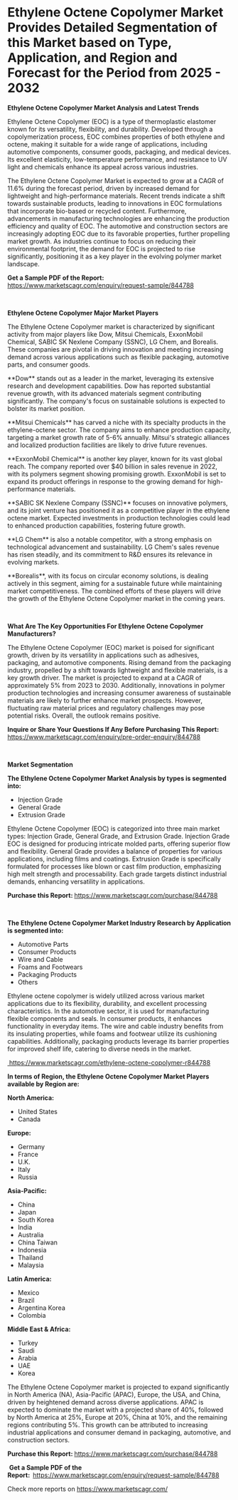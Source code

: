 <p><h1>Ethylene Octene Copolymer Market Provides Detailed Segmentation of this Market based on Type, Application, and Region and Forecast for the Period from 2025 - 2032</h1></p><p><strong>Ethylene Octene Copolymer Market Analysis and Latest Trends</strong></p>
<p><p>Ethylene Octene Copolymer (EOC) is a type of thermoplastic elastomer known for its versatility, flexibility, and durability. Developed through a copolymerization process, EOC combines properties of both ethylene and octene, making it suitable for a wide range of applications, including automotive components, consumer goods, packaging, and medical devices. Its excellent elasticity, low-temperature performance, and resistance to UV light and chemicals enhance its appeal across various industries.</p><p>The Ethylene Octene Copolymer Market is expected to grow at a CAGR of 11.6% during the forecast period, driven by increased demand for lightweight and high-performance materials. Recent trends indicate a shift towards sustainable products, leading to innovations in EOC formulations that incorporate bio-based or recycled content. Furthermore, advancements in manufacturing technologies are enhancing the production efficiency and quality of EOC. The automotive and construction sectors are increasingly adopting EOC due to its favorable properties, further propelling market growth. As industries continue to focus on reducing their environmental footprint, the demand for EOC is projected to rise significantly, positioning it as a key player in the evolving polymer market landscape.</p></p>
<p><strong>Get a Sample PDF of the Report:&nbsp;</strong> <a href="https://www.marketscagr.com/enquiry/request-sample/844788?utm_campaign=3172&utm_medium=2&utm_source=Github&utm_content=ia&utm_term=31032025&utm_id=ethylene-octene-copolymer">https://www.marketscagr.com/enquiry/request-sample/844788</a></p>
<p>&nbsp;</p>
<p><strong>Ethylene Octene Copolymer Major Market Players</strong></p>
<p><p>The Ethylene Octene Copolymer market is characterized by significant activity from major players like Dow, Mitsui Chemicals, ExxonMobil Chemical, SABIC SK Nexlene Company (SSNC), LG Chem, and Borealis. These companies are pivotal in driving innovation and meeting increasing demand across various applications such as flexible packaging, automotive parts, and consumer goods.</p><p>**Dow** stands out as a leader in the market, leveraging its extensive research and development capabilities. Dow has reported substantial revenue growth, with its advanced materials segment contributing significantly. The company's focus on sustainable solutions is expected to bolster its market position.</p><p>**Mitsui Chemicals** has carved a niche with its specialty products in the ethylene-octene sector. The company aims to enhance production capacity, targeting a market growth rate of 5-6% annually. Mitsui's strategic alliances and localized production facilities are likely to drive future revenues.</p><p>**ExxonMobil Chemical** is another key player, known for its vast global reach. The company reported over $40 billion in sales revenue in 2022, with its polymers segment showing promising growth. ExxonMobil is set to expand its product offerings in response to the growing demand for high-performance materials.</p><p>**SABIC SK Nexlene Company (SSNC)** focuses on innovative polymers, and its joint venture has positioned it as a competitive player in the ethylene octene market. Expected investments in production technologies could lead to enhanced production capabilities, fostering future growth.</p><p>**LG Chem** is also a notable competitor, with a strong emphasis on technological advancement and sustainability. LG Chem's sales revenue has risen steadily, and its commitment to R&D ensures its relevance in evolving markets.</p><p>**Borealis**, with its focus on circular economy solutions, is dealing actively in this segment, aiming for a sustainable future while maintaining market competitiveness. The combined efforts of these players will drive the growth of the Ethylene Octene Copolymer market in the coming years.</p></p>
<p>&nbsp;</p>
<p><strong>What Are The Key Opportunities For Ethylene Octene Copolymer Manufacturers?</strong></p>
<p><p>The Ethylene Octene Copolymer (EOC) market is poised for significant growth, driven by its versatility in applications such as adhesives, packaging, and automotive components. Rising demand from the packaging industry, propelled by a shift towards lightweight and flexible materials, is a key growth driver. The market is projected to expand at a CAGR of approximately 5% from 2023 to 2030. Additionally, innovations in polymer production technologies and increasing consumer awareness of sustainable materials are likely to further enhance market prospects. However, fluctuating raw material prices and regulatory challenges may pose potential risks. Overall, the outlook remains positive.</p></p>
<p><strong>Inquire or Share Your Questions If Any Before Purchasing This Report:</strong> <a href="https://www.marketscagr.com/enquiry/pre-order-enquiry/844788?utm_campaign=3172&utm_medium=2&utm_source=Github&utm_content=ia&utm_term=31032025&utm_id=ethylene-octene-copolymer">https://www.marketscagr.com/enquiry/pre-order-enquiry/844788</a></p>
<p>&nbsp;</p>
<p><strong>Market Segmentation</strong></p>
<p><strong>The Ethylene Octene Copolymer Market Analysis by types is segmented into:</strong></p>
<p><ul><li>Injection Grade</li><li>General Grade</li><li>Extrusion Grade</li></ul></p>
<p><p>Ethylene Octene Copolymer (EOC) is categorized into three main market types: Injection Grade, General Grade, and Extrusion Grade. Injection Grade EOC is designed for producing intricate molded parts, offering superior flow and flexibility. General Grade provides a balance of properties for various applications, including films and coatings. Extrusion Grade is specifically formulated for processes like blown or cast film production, emphasizing high melt strength and processability. Each grade targets distinct industrial demands, enhancing versatility in applications.</p></p>
<p><strong>Purchase this Report:&nbsp;</strong><a href="https://www.marketscagr.com/purchase/844788?utm_campaign=3172&utm_medium=2&utm_source=Github&utm_content=ia&utm_term=31032025&utm_id=ethylene-octene-copolymer">https://www.marketscagr.com/purchase/844788</a></p>
<p>&nbsp;</p>
<p><strong>The Ethylene Octene Copolymer Market Industry Research by Application is segmented into:</strong></p>
<p><ul><li>Automotive Parts</li><li>Consumer Products</li><li>Wire and Cable</li><li>Foams and Footwears</li><li>Packaging Products</li><li>Others</li></ul></p>
<p><p>Ethylene octene copolymer is widely utilized across various market applications due to its flexibility, durability, and excellent processing characteristics. In the automotive sector, it is used for manufacturing flexible components and seals. In consumer products, it enhances functionality in everyday items. The wire and cable industry benefits from its insulating properties, while foams and footwear utilize its cushioning capabilities. Additionally, packaging products leverage its barrier properties for improved shelf life, catering to diverse needs in the market.</p></p>
<p><a href="https://www.marketscagr.com/ethylene-octene-copolymer-r844788?utm_campaign=3172&utm_medium=2&utm_source=Github&utm_content=ia&utm_term=31032025&utm_id=ethylene-octene-copolymer">&nbsp;https://www.marketscagr.com/ethylene-octene-copolymer-r844788</a></p>
<p><strong>In terms of Region, the Ethylene Octene Copolymer Market Players available by Region are:</strong></p>
<p>
    <p> <strong> North America: </strong>
        <ul>
            <li>United States</li>
            <li>Canada</li>
        </ul>
        </p> 
    <p> <strong> Europe: </strong>
        <ul>
            <li>Germany</li>
            <li>France</li>
            <li>U.K.</li>
            <li>Italy</li>
            <li>Russia</li>
        </ul>
        </p> 
    <p> <strong> Asia-Pacific: </strong>
        <ul>
            <li>China</li>
            <li>Japan</li>
            <li>South Korea</li>
            <li>India</li>
            <li>Australia</li>
            <li>China Taiwan</li>
            <li>Indonesia</li>
            <li>Thailand</li>
            <li>Malaysia</li>
        </ul>
        </p> 
    <p> <strong> Latin America: </strong>
        <ul>
            <li>Mexico</li>
            <li>Brazil</li>
            <li>Argentina Korea</li>
            <li>Colombia</li>
        </ul>
        </p> 
    <p> <strong> Middle East & Africa: </strong>
        <ul>
            <li>Turkey</li>
            <li>Saudi</li>
            <li>Arabia</li>
            <li>UAE</li>
            <li>Korea</li>
        </ul>
    </p>
    </p>
<p><p>The Ethylene Octene Copolymer market is projected to expand significantly in North America (NA), Asia-Pacific (APAC), Europe, the USA, and China, driven by heightened demand across diverse applications. APAC is expected to dominate the market with a projected share of 40%, followed by North America at 25%, Europe at 20%, China at 10%, and the remaining regions contributing 5%. This growth can be attributed to increasing industrial applications and consumer demand in packaging, automotive, and construction sectors.</p></p>
<p><strong>Purchase this Report: </strong><a href="https://www.marketscagr.com/purchase/844788?utm_campaign=3172&utm_medium=2&utm_source=Github&utm_content=ia&utm_term=31032025&utm_id=ethylene-octene-copolymer">https://www.marketscagr.com/purchase/844788</a></p>
<p>&nbsp;<strong>Get a Sample PDF of the Report:&nbsp;&nbsp;</strong><a href="https://www.marketscagr.com/enquiry/request-sample/844788?utm_campaign=3172&utm_medium=2&utm_source=Github&utm_content=ia&utm_term=31032025&utm_id=ethylene-octene-copolymer">https://www.marketscagr.com/enquiry/request-sample/844788</a></p>
<p><strong></strong></p>
<p>Check more reports on <a href="https://www.marketscagr.com/?utm_campaign=3172&utm_medium=2&utm_source=Github&utm_content=ia&utm_term=31032025&utm_id=ethylene-octene-copolymer">https://www.marketscagr.com/</a></p>